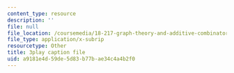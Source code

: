 ```yaml
---
content_type: resource
description: ''
file: null
file_location: /coursemedia/18-217-graph-theory-and-additive-combinatorics-fall-2019/a9181e4d59de5d83b77bae34c4a4b2f0_BatYGepHsnc.vtt
file_type: application/x-subrip
resourcetype: Other
title: 3play caption file
uid: a9181e4d-59de-5d83-b77b-ae34c4a4b2f0
---
```

